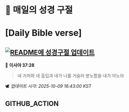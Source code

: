 # 🙏 매일의 성경 구절
# [Daily Bible verse]
## [![README에 성경구절 업데이트](https://github.com/DONGSUKA/first_test/actions/workflows/update-readme-bible.yml/badge.svg)](https://github.com/DONGSUKA/first_test/actions/workflows/update-readme-bible.yml)
<!-- START_BIBLE_VERSE -->
📖 **이사야 37:28**
> 네 거처와 네 출입과 네가 나를 거슬러 분노함을 내가 아노라

🕊️ _업데이트 시각: 2025-10-09 16:43:00 KST_
  <!-- END_BIBLE_VERSE -->
## GITHUB_ACTION
